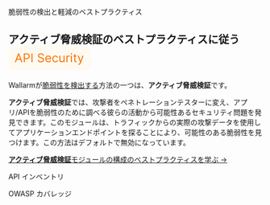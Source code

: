 脆弱性の検出と軽減のベストプラクティス

## アクティブ脅威検証のベストプラクティスに従う <a href="../subscription-plans/#subscription-plans"><img src="../../images/api-security-tag.svg" style="border: none;margin-bottom: -4px;"></a>

Wallarmが[脆弱性を検出する](../about-wallarm/detecting-vulnerabilities.md)方法の一つは、**アクティブ脅威検証**です。

**アクティブ脅威検証**では、攻撃者をペネトレーションテスターに変え、アプリ/APIを脆弱性のために調べる彼らの活動から可能性あるセキュリティ問題を発見できます。このモジュールは、トラフィックからの実際の攻撃データを使用してアプリケーションエンドポイントを探ることにより、可能性のある脆弱性を見つけます。この方法はデフォルトで無効になっています。

[**アクティブ脅威検証**モジュールの構成のベストプラクティスを学ぶ →](../vulnerability-detection/threat-replay-testing/setup.md)



API インベントリ

OWASP カバレッジ